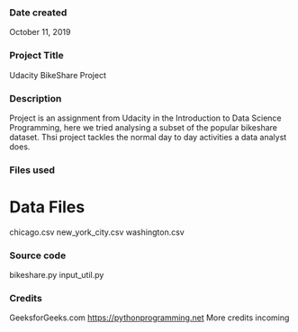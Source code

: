### Date created
October 11, 2019 

### Project Title
Udacity BikeShare Project 

### Description
Project is an assignment from Udacity in the Introduction to Data Science Programming, here we tried analysing a subset of the popular bikeshare dataset. Thsi project tackles the normal day to day activities a data analyst does.


### Files used
# Data Files 
chicago.csv
new_york_city.csv
washington.csv
### Source code
bikeshare.py
input_util.py 


### Credits
GeeksforGeeks.com https://pythonprogramming.net
More credits incoming
